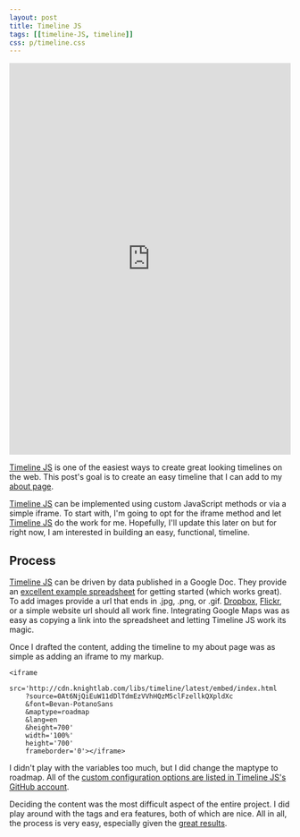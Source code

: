 ```yaml
---
layout: post
title: Timeline JS
tags: [[timeline-JS, timeline]]
css: p/timeline.css
---
```

 <iframe src='http://cdn.knightlab.com/libs/timeline/latest/embed/index.html?source=0At6NjQiEuW11dDlTdmEzVVhHQzM5clFzellkQXpldXc&font=Bevan-PotanoSans&maptype=roadmap&lang=en&height=700' width='100%' height='700' frameborder='0'></iframe>

[Timeline JS](http://timeline.knightlab.com/) is one of the easiest ways to create great looking timelines on the web. This post's goal is to create an easy timeline that I can add to my [about page](/about/).  

[Timeline JS](http://timeline.knightlab.com/) can be implemented using custom JavaScript methods or via a simple iframe. To start with, I'm going to opt for the iframe method and let [Timeline JS](http://timeline.knightlab.com/) do the work for me. Hopefully, I'll update this later on but for right now, I am interested in building an easy, functional, timeline. 

## Process 

[Timeline JS](http://timeline.knightlab.com/) can be driven by data published in a Google Doc. They provide an [excellent example spreadsheet](https://drive.google.com/previewtemplate?id=0AppSVxABhnltdEhzQjQ4MlpOaldjTmZLclQxQWFTOUE&mode=public) for getting started (which works great). To add images provide a url that ends in .jpg, .png, or .gif. [Dropbox](https://www.dropbox.com/), [Flickr](https://www.flickr.com/), or a simple website url should all work fine. Integrating Google Maps was as easy as copying a link into the spreadsheet and letting Timeline JS work its magic. 

Once I drafted the content, adding the timeline to my about page was as simple as adding an iframe to my markup. 

```
<iframe 
	src='http://cdn.knightlab.com/libs/timeline/latest/embed/index.html
	?source=0At6NjQiEuW11dDlTdmEzVVhHQzM5clFzellkQXpldXc
	&font=Bevan-PotanoSans
	&maptype=roadmap
	&lang=en
	&height=700' 
	width='100%' 
	height='700' 
	frameborder='0'></iframe>
```
I didn't play with the variables too much, but I did change the maptype to roadmap. All of the [custom configuration options are listed in Timeline JS's GitHub account](https://github.com/NUKnightLab/TimelineJS#map-style-types). 

Deciding the content was the most difficult aspect of the entire project. I did play around with the tags and era features, both of which are nice. All in all, the process is very easy, especially given the [great results](http://tomhohenstein.com/about/).